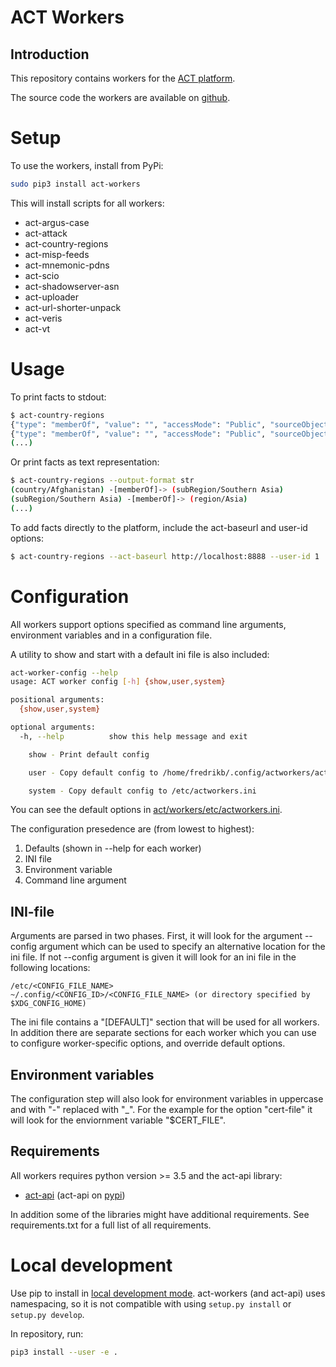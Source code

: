 # ACT Workers

## Introduction

This repository contains workers for the [ACT platform](https://github.com/mnemonic-no/act-platform).

The source code the workers are available on [github](https://github.com/mnemonic-no/act-workers).

# Setup

To use the workers, install from PyPi:

```bash
sudo pip3 install act-workers
```

This will install scripts for all workers:

* act-argus-case
* act-attack
* act-country-regions
* act-misp-feeds
* act-mnemonic-pdns
* act-scio
* act-shadowserver-asn
* act-uploader
* act-url-shorter-unpack
* act-veris
* act-vt

# Usage

To print facts to stdout:

```bash
$ act-country-regions
{"type": "memberOf", "value": "", "accessMode": "Public", "sourceObject": {"type": "country", "value": "Afghanistan"}, "destinationObject": {"type": "subRegion", "value": "Southern Asia"}, "bidirectionalBinding": false}
{"type": "memberOf", "value": "", "accessMode": "Public", "sourceObject": {"type": "subRegion", "value": "Southern Asia"}, "destinationObject": {"type": "region", "value": "Asia"}, "bidirectionalBinding": false}
(...)
```

Or print facts as text representation:

```bash
$ act-country-regions --output-format str
(country/Afghanistan) -[memberOf]-> (subRegion/Southern Asia)
(subRegion/Southern Asia) -[memberOf]-> (region/Asia)
(...)
```

To add facts directly to the platform, include the act-baseurl and user-id options:

```bash
$ act-country-regions --act-baseurl http://localhost:8888 --user-id 1
```

# Configuration

All workers support options specified as command line arguments, environment variables and in a configuration file.

A utility to show and start with a default ini file is also included:

```bash
act-worker-config --help
usage: ACT worker config [-h] {show,user,system}

positional arguments:
  {show,user,system}

optional arguments:
  -h, --help          show this help message and exit

    show - Print default config

    user - Copy default config to /home/fredrikb/.config/actworkers/actworkers.ini

    system - Copy default config to /etc/actworkers.ini
```

You can see the default options in [act/workers/etc/actworkers.ini](act/workers/etc/actworkers.ini).

The configuration presedence are (from lowest to highest):
1. Defaults (shown in --help for each worker)
2. INI file
3. Environment variable
4. Command line argument

## INI-file
Arguments are parsed in two phases. First, it will look for the argument --config argument
which can be used to specify an alternative location for the ini file. If not --config argument
is given it will look for an ini file in the following locations:

    /etc/<CONFIG_FILE_NAME>
    ~/.config/<CONFIG_ID>/<CONFIG_FILE_NAME> (or directory specified by $XDG_CONFIG_HOME)

The ini file contains a "[DEFAULT]" section that will be used for all workers.
In addition there are separate sections for each worker which you can use to configure
worker-specific options, and override default options.

## Environment variables

The configuration step will also look for environment variables in uppercase and
with "-" replaced with "_". For the example for the option "cert-file" it will look for the
enviornment variable "$CERT_FILE".

## Requirements

All workers requires python version >= 3.5 and the act-api library:

* [act-api](https://github.com/mnemonic-no/act-api-python) (act-api on [pypi](https://pypi.org/project/act-api/))

In addition some of the libraries might have additional requirements. See requirements.txt for a full list of all requirements.

# Local development

Use pip to install in [local development mode](https://pip.pypa.io/en/stable/reference/pip_install/#editable-installs). act-workers (and act-api) uses namespacing, so it is not compatible with using `setup.py install` or `setup.py develop`.

In repository, run:

```bash
pip3 install --user -e .
```
